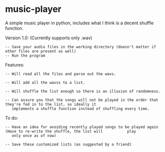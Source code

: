 music-player
============

A simple music player in python, includes what I think is a decent shuffle function.

Version 1.0: (Currently supports only .wav)

    -- Save your audio files in the working directory (doesn't matter if other files are present as well)
    -- Run the program
  
Features:

    -- Will read all the files and parse out the wavs.
    
    -- Will add all the wavss to a list.
    
    -- Will shuffle the list enough so there is an illusion of randomness.
    
    -- Can assure you that the songs will not be played in the order that they're fed in to the list, so ideally it
       implements a shuffle function instead of shuffling every time.



To do: 

    -- Have an idea for avoiding recently played songs to be played again (Have to re-write the shuffle, the list will           play
       only once as of now)
    
    -- Save these customized lists (as suggested by a friend)
       
